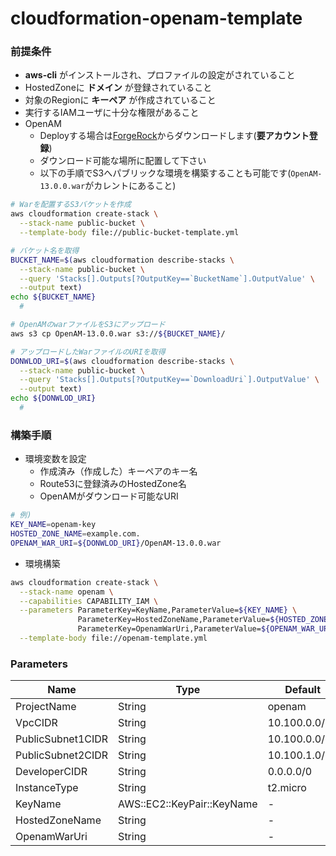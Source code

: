 # cloudformation-openam-template

### 前提条件

- **aws-cli** がインストールされ、プロファイルの設定がされていること
- HostedZoneに **ドメイン** が登録されていること
- 対象のRegionに **キーペア** が作成されていること
- 実行するIAMユーザに十分な権限があること
- OpenAM
  - Deployする場合は[ForgeRock](https://backstage.forgerock.com/downloads/browse/am/archive/productId:openam)からダウンロードします(**要アカウント登録**)
  - ダウンロード可能な場所に配置して下さい
  - 以下の手順でS3へパブリックな環境を構築することも可能です(`OpenAM-13.0.0.war`がカレントにあること)

```sh
# Warを配置するS3バケットを作成
aws cloudformation create-stack \
  --stack-name public-bucket \
  --template-body file://public-bucket-template.yml

# バケット名を取得
BUCKET_NAME=$(aws cloudformation describe-stacks \
  --stack-name public-bucket \
  --query 'Stacks[].Outputs[?OutputKey==`BucketName`].OutputValue' \
  --output text)
echo ${BUCKET_NAME}
  #

# OpenAMのwarファイルをS3にアップロード
aws s3 cp OpenAM-13.0.0.war s3://${BUCKET_NAME}/

# アップロードしたWarファイルのURIを取得
DONWLOD_URI=$(aws cloudformation describe-stacks \
  --stack-name public-bucket \
  --query 'Stacks[].Outputs[?OutputKey==`DownloadUri`].OutputValue' \
  --output text)
echo ${DONWLOD_URI}
  #
```

### 構築手順

- 環境変数を設定
  - 作成済み（作成した）キーペアのキー名
  - Route53に登録済みのHostedZone名
  - OpenAMがダウンロード可能なURI

```sh
# 例)
KEY_NAME=openam-key
HOSTED_ZONE_NAME=example.com.
OPENAM_WAR_URI=${DONWLOD_URI}/OpenAM-13.0.0.war
```

- 環境構築

```sh
aws cloudformation create-stack \
  --stack-name openam \
  --capabilities CAPABILITY_IAM \
  --parameters ParameterKey=KeyName,ParameterValue=${KEY_NAME} \
               ParameterKey=HostedZoneName,ParameterValue=${HOSTED_ZONE_NAME} \
               ParameterKey=OpenamWarUri,ParameterValue=${OPENAM_WAR_URI} \
  --template-body file://openam-template.yml
```

### Parameters

|Name|Type|Default|Required|
|--|--|--|--|
|ProjectName|String|openam|*No*|
|VpcCIDR|String|10.100.0.0/16|*No*|
|PublicSubnet1CIDR|String|10.100.0.0/24|*No*|
|PublicSubnet2CIDR|String|10.100.1.0/24|*No*|
|DeveloperCIDR|String|0.0.0.0/0|*No*|
|InstanceType|String|t2.micro|*No*|
|KeyName|AWS::EC2::KeyPair::KeyName|-|*Yes*|
|HostedZoneName|String|-|*Yes*|
|OpenamWarUri|String|-|*Yes*|
